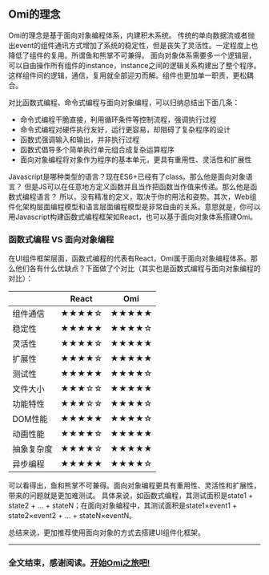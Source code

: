 ## Omi的理念

Omi的理念是基于面向对象编程体系，内建积木系统。
 传统的单向数据流或者抛出event的组件通讯方式增加了系统的稳定性，但是丧失了灵活性。一定程度上也降低了组件的复用。所谓鱼和熊掌不可兼得。
 面向对象体系需要多一个逻辑层，可以自由操作所有组件的instance，instance之间的逻辑关系构建出了整个程序。这样组件间的逻辑，通信，复用就全部迎刃而解。组件也更加单一职责，更松耦合。

对比函数式编程、命令式编程与面向对象编程，可以归纳总结出下面几条：

- 命令式编程干脆直接，利用循环条件等控制流程，强调执行过程
- 命令式编程对硬件执行友好，运行更容易，却阻碍了复杂程序的设计
- 函数式强调输入和输出，并非执行过程
- 函数式倡导多个简单执行单元组合成复杂运算程序
- 面向对象编程将对象作为程序的基本单元，更具有重用性、灵活性和扩展性

Javascript是哪种类型的语言？现在ES6+已经有了class。那么他是面向对象语言？
但是JS可以在任意地方定义函数并且当作把函数当作值来传递。那么他是函数式编程语言？
所以，没有精准的定义，取决于你的用法和姿势。其次，Web组件化架构层面编程模型和语言层面编程模型是非常自由的关系。意思就是，你可以用Javascript构建函数式编程框架如React，也可以基于面向对象体系搭建Omi。

### 函数式编程 VS 面向对象编程

在UI组件框架层面，函数式编程的代表有React，Omi属于面向对象编程体系。那么他们各有什么优缺点？下面做了个对比（其实也是函数式编程与面向对象编程的对比）：

|    | React        | Omi  |
| ------------- |:-------------:|:-----:|
| 组件通信  | ★★★★☆| ★★★★★ |
| 稳定性    | ★★★★★    |   ★★★★☆ |
| 灵活性  | ★★★★☆| ★★★★★ |
| 扩展性 | ★★★★☆     |   ★★★★★ |
| 测试性 | ★★★★★     |   ★★★★☆ |
| 文件大小 | ★★★☆☆    |   ★★★★★ |
| 功能特性 | ★★★☆☆    |   ★★★★☆ |
| DOM性能 | ★★★★★    |   ★★★★☆ |
| 动画性能 | ★★★★☆    |   ★★★★★ |
| 抽象复杂度 | ★★★★☆    |   ★★★★★ |
| 异步编程 | ★★★★★    |   ★★★★☆ |

可以看得出，鱼和熊掌不可兼得。面向对象编程更具有重用性、灵活性和扩展性，带来的问题就是更加难测试。
具体来说，如函数式编程，其测试面积是state1 + state2 + ... + stateN；在面向对象编程中，其测试面积是state1×event1 + state2×event2 + ... + stateN×eventN。

总结来说，更加推荐使用面向对象的方式去搭建UI组件化框架。

<hr/>

### 全文结束，感谢阅读。[开始Omi之旅吧!](https://github.com/AlloyTeam/omi) 

